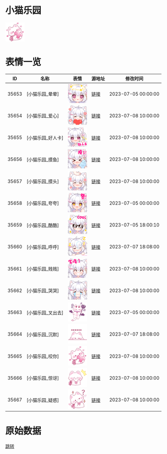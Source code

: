 # 小猫乐园

<img src="./cover.png" height="60" alt="cover" />

# 表情一览

|ID|名称|表情|源地址|修改时间|
|----|----|----|----|----|
|35653|[小猫乐园_晕晕]|<img src="./pic/035653_%5B小猫乐园_晕晕%5D.png" height="60" alt="晕晕"/>|[链接](https://i0.hdslb.com/bfs/garb/fa897a67f7a2a4a37fa968d99041b25aff07ff52.png)|2023-07-05 00:00:00|
|35654|[小猫乐园_爱心]|<img src="./pic/035654_%5B小猫乐园_爱心%5D.png" height="60" alt="爱心"/>|[链接](https://i0.hdslb.com/bfs/garb/efe1d336735838c7adcb699ce5242de22019fa59.png)|2023-07-08 10:00:00|
|35655|[小猫乐园_好人卡]|<img src="./pic/035655_%5B小猫乐园_好人卡%5D.png" height="60" alt="好人卡"/>|[链接](https://i0.hdslb.com/bfs/garb/6f1f9029ab41d06d632cf0db0cdeebea96b97251.png)|2023-07-08 10:00:00|
|35656|[小猫乐园_摸鱼]|<img src="./pic/035656_%5B小猫乐园_摸鱼%5D.png" height="60" alt="摸鱼"/>|[链接](https://i0.hdslb.com/bfs/garb/e7d7d0bd366bce2cca77672f07bdc87da8823e4e.png)|2023-07-08 10:00:00|
|35657|[小猫乐园_摸头]|<img src="./pic/035657_%5B小猫乐园_摸头%5D.png" height="60" alt="摸头"/>|[链接](https://i0.hdslb.com/bfs/garb/27126bdbcb50c4489b398c53d31607f11611bf6e.png)|2023-07-08 10:00:00|
|35658|[小猫乐园_夸夸]|<img src="./pic/035658_%5B小猫乐园_夸夸%5D.png" height="60" alt="夸夸"/>|[链接](https://i0.hdslb.com/bfs/garb/4071694e953de72b88e640fbf015e952457c5d50.png)|2023-07-05 00:00:00|
|35659|[小猫乐园_酷酷]|<img src="./pic/035659_%5B小猫乐园_酷酷%5D.png" height="60" alt="酷酷"/>|[链接](https://i0.hdslb.com/bfs/garb/768d31a63365133ee193593ba8b513275c32b290.png)|2023-07-05 18:00:10|
|35660|[小猫乐园_呼呼]|<img src="./pic/035660_%5B小猫乐园_呼呼%5D.png" height="60" alt="呼呼"/>|[链接](https://i0.hdslb.com/bfs/garb/9c9bcf14bab0343dced995ee98184a49b515028c.png)|2023-07-07 18:08:00|
|35661|[小猫乐园_贱贱]|<img src="./pic/035661_%5B小猫乐园_贱贱%5D.png" height="60" alt="贱贱"/>|[链接](https://i0.hdslb.com/bfs/garb/bdea6d25ccbb130c9a1b670005c0463c56692e4c.png)|2023-07-08 10:00:00|
|35662|[小猫乐园_哭哭]|<img src="./pic/035662_%5B小猫乐园_哭哭%5D.png" height="60" alt="哭哭"/>|[链接](https://i0.hdslb.com/bfs/garb/2829b8e2b5d7038aff270e479228c02cc9f4fc22.png)|2023-07-08 10:00:00|
|35663|[小猫乐园_叉出去]|<img src="./pic/035663_%5B小猫乐园_叉出去%5D.png" height="60" alt="叉出去"/>|[链接](https://i0.hdslb.com/bfs/garb/a0601b7baca9df72b1eedfdbf2f0deb82c113faf.png)|2023-07-05 00:00:00|
|35664|[小猫乐园_沉默]|<img src="./pic/035664_%5B小猫乐园_沉默%5D.png" height="60" alt="沉默"/>|[链接](https://i0.hdslb.com/bfs/garb/b96facafd93760ae21f4b3d4f5159eae2bee6ddf.png)|2023-07-07 18:08:00|
|35665|[小猫乐园_咬你]|<img src="./pic/035665_%5B小猫乐园_咬你%5D.png" height="60" alt="咬你"/>|[链接](https://i0.hdslb.com/bfs/garb/95f9d67c0c8366b0cf91ae344ca69958fcec142c.png)|2023-07-08 10:00:00|
|35666|[小猫乐园_惊讶]|<img src="./pic/035666_%5B小猫乐园_惊讶%5D.png" height="60" alt="惊讶"/>|[链接](https://i0.hdslb.com/bfs/garb/360e4c6858acad68aa68537e19be1d6a8f11a236.png)|2023-07-08 10:00:00|
|35667|[小猫乐园_疑惑]|<img src="./pic/035667_%5B小猫乐园_疑惑%5D.png" height="60" alt="疑惑"/>|[链接](https://i0.hdslb.com/bfs/garb/3a9c1b2cedf5d9d823b436fe226f0694e7edcb98.png)|2023-07-08 10:00:00|

# 原始数据

[跳转](./raw.json)

